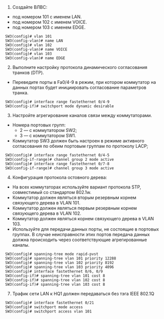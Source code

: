 1. Создайте ВЛВС: 
  - под номером 101 с именем LAN.
  - под номером 102 с именем VOICE.
  - под номером 103 с именем EDGE.
```
SW3(config)# vlan 101
SW3(config-vlan)# name LAN
SW3(config)# vlan 102
SW3(config-vlan)# name VOICE
SW3(config)# vlan 103
SW3(config-vlan)# name EDGE
```

2. Выполните настройку протокола динамического согласования транков (DTP). 
  - Переведите порты в Fa0/4-9 в режим, при котором коммутатор на данных портах будет инициировать согласование параметров транка.
```
SW3(config)# interface range fastethernet 0/4-9
SW3(config-if)# switchport mode dynamic desirable 
```
3. Настройте агрегирование каналов связи между коммутаторами.
  - Номера портовых групп: 
    - 2 — с коммутатором SW2;
    - 3 — с коммутатором SW1.
  - Коммутатор SW3 должен быть настроен в режиме активного согласования по обеим портовым группам по протоколу LACP;
```
SW3(config)# interface range fastethernet 0/4-5
SW3(config-if-range)# channel group 2 mode active
SW3(config)# interface range fastethernet 0/7-8
SW3(config-if-range)# channel group 3 mode active
```
4. Конфигурация протокола остовного дерева:
  - На всех коммутаторах используйте вариант протокола STP, совместимый со стандартом 802.1w.
  - Коммутатор должен являться вторым резервным корнем связующего дерева в VLAN 101.
  - Коммутатор должен являться первым резервным корнем связующего дерева в VLAN 102.
  - Коммутатор должен являться корнем связующего дерева в VLAN 103.
  - Используйте для передачи данных порты, не состоящие в портовых группах. В случае неисправности этих портов передача данных должна происходить через соответствующие агрегированные каналы.
```
SW3(config)# spanning-tree mode rapid-pvst
SW3(config)# spanning-tree vlan 101 priority 12288
SW3(config)# spanning-tree vlan 102 priority 8192
SW3(config)# spanning-tree vlan 103 priority 4096
SW3(config)# interface fastethernet 0/6, 0/9
SW3(config-if)# spanning-tree vlan 101 cost 8
SW3(config-if)# spanning-tree vlan 102 cost 8
SW3(config-if)# spanning-tree vlan 103 cost 8
```
7. Трафик сети LAN к HQ1 должен передаваться без тэга IEEE 802.1Q
```
SW3(config)# interface fastethernet 0/21
SW3(config)# switchport mode access
SW3(config)# switchport access vlan 101
```